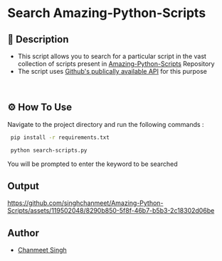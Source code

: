 # Search Amazing-Python-Scripts

## 📝 Description
  * This script allows you to search for a particular script in the vast collection of scripts present in  <a href="https://github.com/avinashkranjan/Amazing-Python-Scripts">Amazing-Python-Scripts</a> Repository
  * The script uses <a href="https://api.github.com/repos/avinashkranjan/Amazing-Python-Scripts/contents">Github's publically available API</a> for this purpose

<br>

## ⚙️ How To Use

Navigate to the project directory and run the following commands :
```bash
 pip install -r requirements.txt
```
```bash
 python search-scripts.py
```
You will be prompted to enter the keyword to be searched

## Output


https://github.com/singhchanmeet/Amazing-Python-Scripts/assets/119502048/8290b850-5f8f-46b7-b5b3-2c18302d06be



## Author


 * <a href="https://github.com/singhchanmeet"> Chanmeet Singh </a>
